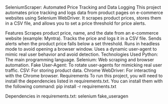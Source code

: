 SeleniumScraper: Automated Price Tracking and Data Logging
This project automates price tracking and logs data from product pages on e-commerce websites using Selenium WebDriver. It scrapes product prices, stores them in a CSV file, and allows you to set a price threshold for price alerts.

Features
Scrapes product price, name, and the date from an e-commerce website (example: Myntra).
Tracks the price and logs it in a CSV file.
Sends alerts when the product price falls below a set threshold.
Runs in headless mode to avoid opening a browser window.
Uses a dynamic user-agent to mimic real user behavior and avoid detection.
Technologies Used
Python: The main programming language.
Selenium: Web scraping and browser automation.
Fake User-Agent: To rotate user-agents for mimicking real user traffic.
CSV: For storing product data.
Chrome WebDriver: For interacting with the Chrome browser.
Requirements
To run this project, you will need to install the dependencies listed in requirements.txt. You can install them with the following command:
pip install -r requirements.txt

Dependencies in requirements.txt:
selenium
fake_useragen
